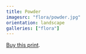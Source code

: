 ```yaml
---
title: Powder
imagesrc: "flora/powder.jpg"
orientation: landscape
galleries: ["flora"]
---
```


[Buy this print](https://weshargrovephotography.square.site/product/powder/35).
